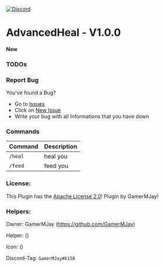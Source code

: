 [![Discord](https://img.shields.io/badge/chat-on%20discord-7289da.svg)](https://discord.gg/RuF5gxRNfQ)
# AdvancedHeal - V1.0.0  

#### New

### TODOs

### Report Bug
You've found a Bug?
- Go to [Issues](https://github.com/GamerMJay/AdvancedHeal/issues)
- Click on [New Issue](https://github.com/GamerMJay/AdvancedHeal/issues/new/choose)
- Write your bug with all Informations that you have down

### Commands
|**Command**|**Description**|
|-----------|---------------|
|`/heal`|heal you|
|`/feed`|feed you|

### License:
This Plugin has the [Apache License 2.0](/LICENSE)! Plugin by GamerMJay!

### Helpers:
Owner: GamerMJay (https://github.com/GamerMJay)

Helper: ()

Icon: ()

Discord-Tag: `GamerMJay#6158`
